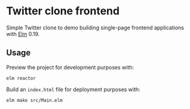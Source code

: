 # Twitter clone frontend

Simple Twitter clone to demo building single-page frontend applications with [Elm](https://elm-lang.org/) 0.19.

## Usage

Preview the project for development purposes with:

```
elm reactor
```

Build an `index.html` file for deployment purposes with:

```
elm make src/Main.elm
```
